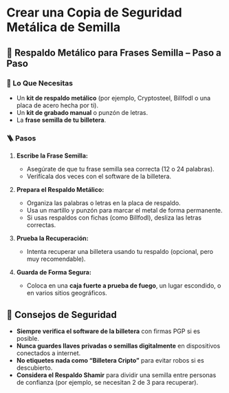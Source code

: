 # Crear una Copia de Seguridad Metálica de Semilla

## 🔩 Respaldo Metálico para Frases Semilla – Paso a Paso

### 🔧 Lo Que Necesitas

* Un **kit de respaldo metálico** (por ejemplo, Cryptosteel, Billfodl o una placa de acero hecha por ti).
* Un **kit de grabado manual** o punzón de letras.
* La **frase semilla de tu billetera**.

### 🪜 Pasos

1. **Escribe la Frase Semilla:**

   * Asegúrate de que tu frase semilla sea correcta (12 o 24 palabras).
   * Verifícala dos veces con el software de la billetera.

2. **Prepara el Respaldo Metálico:**

   * Organiza las palabras o letras en la placa de respaldo.
   * Usa un martillo y punzón para marcar el metal de forma permanente.
   * Si usas respaldos con fichas (como Billfodl), desliza las letras correctas.

3. **Prueba la Recuperación:**

   * Intenta recuperar una billetera usando tu respaldo (opcional, pero muy recomendable).

4. **Guarda de Forma Segura:**

   * Coloca en una **caja fuerte a prueba de fuego**, un lugar escondido, o en varios sitios geográficos.

## 🔐 Consejos de Seguridad

* **Siempre verifica el software de la billetera** con firmas PGP si es posible.
* **Nunca guardes llaves privadas o semillas digitalmente** en dispositivos conectados a internet.
* **No etiquetes nada como “Billetera Cripto”** para evitar robos si es descubierto.
* **Considera el Respaldo Shamir** para dividir una semilla entre personas de confianza (por ejemplo, se necesitan 2 de 3 para recuperar).
